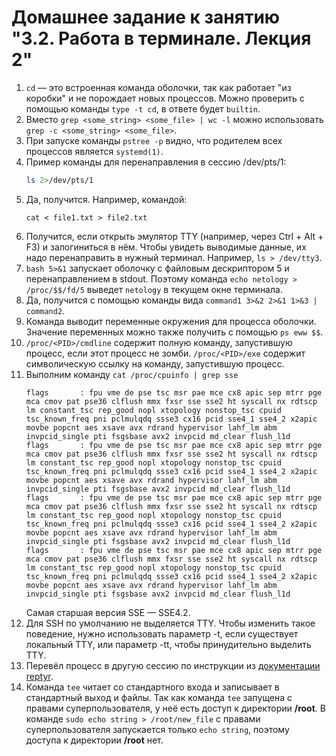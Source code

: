 # Домашнее задание к занятию "3.2. Работа в терминале. Лекция 2"

1. `cd` — это встроенная команда оболочки, так как работает "из коробки" и не порождает новых процессов. Можно проверить с помощью команды `type -t cd`, в ответе будет `builtin`.
2. Вместо `grep <some_string> <some_file> | wc -l` можно использовать `grep -c <some_string> <some_file>`.
3. При запуске команды `pstree -p` видно, что родителем всех процессов является `systemd(1)`.
4. Пример команды для перенаправления в сессию /dev/pts/1:
   ```bash
   ls 2>/dev/pts/1
   ```
5. Да, получится. Например, командой: 
    ```
    cat < file1.txt > file2.txt
    ```
6. Получится, если открыть эмулятор TTY (например, через Ctrl + Alt + F3) и залогиниться в нём. Чтобы увидеть выводимые данные, их надо перенаправить в нужный терминал. Например, `ls > /dev/tty3`.
7. `bash 5>&1` запускает оболочку с файловым дескриптором 5 и перенаправлением в stdout. Поэтому команда `echo netology > /proc/$$/fd/5` выведет `netology` в текущем окне терминала.   
8. Да, получится с помощью команды вида `command1 3>&2 2>&1 1>&3 | command2`.
9. Команда выводит переменные окружения для процесса оболочки. Значение переменных можно также получить с помощью `ps eww $$`.
10. `/proc/<PID>/cmdline` содержит полную команду, запустившую процесс, если этот процесс не зомби. `/proc/<PID>/exe` содержит символическую ссылку на команду, запустившую процесс.
11. Выполним команду `cat /proc/cpuinfo | grep sse`
    ```
    flags		: fpu vme de pse tsc msr pae mce cx8 apic sep mtrr pge mca cmov pat pse36 clflush mmx fxsr sse sse2 ht syscall nx rdtscp lm constant_tsc rep_good nopl xtopology nonstop_tsc cpuid tsc_known_freq pni pclmulqdq ssse3 cx16 pcid sse4_1 sse4_2 x2apic movbe popcnt aes xsave avx rdrand hypervisor lahf_lm abm invpcid_single pti fsgsbase avx2 invpcid md_clear flush_l1d
    flags		: fpu vme de pse tsc msr pae mce cx8 apic sep mtrr pge mca cmov pat pse36 clflush mmx fxsr sse sse2 ht syscall nx rdtscp lm constant_tsc rep_good nopl xtopology nonstop_tsc cpuid tsc_known_freq pni pclmulqdq ssse3 cx16 pcid sse4_1 sse4_2 x2apic movbe popcnt aes xsave avx rdrand hypervisor lahf_lm abm invpcid_single pti fsgsbase avx2 invpcid md_clear flush_l1d
    flags		: fpu vme de pse tsc msr pae mce cx8 apic sep mtrr pge mca cmov pat pse36 clflush mmx fxsr sse sse2 ht syscall nx rdtscp lm constant_tsc rep_good nopl xtopology nonstop_tsc cpuid tsc_known_freq pni pclmulqdq ssse3 cx16 pcid sse4_1 sse4_2 x2apic movbe popcnt aes xsave avx rdrand hypervisor lahf_lm abm invpcid_single pti fsgsbase avx2 invpcid md_clear flush_l1d
    flags		: fpu vme de pse tsc msr pae mce cx8 apic sep mtrr pge mca cmov pat pse36 clflush mmx fxsr sse sse2 ht syscall nx rdtscp lm constant_tsc rep_good nopl xtopology nonstop_tsc cpuid tsc_known_freq pni pclmulqdq ssse3 cx16 pcid sse4_1 sse4_2 x2apic movbe popcnt aes xsave avx rdrand hypervisor lahf_lm abm invpcid_single pti fsgsbase avx2 invpcid md_clear flush_l1d
    ```
    Самая старшая версия SSE — SSE4.2.
12. Для SSH по умолчанию не выделяется TTY. Чтобы изменить такое поведение, нужно использовать параметр -t, если существует локальный TTY, или параметр -tt, чтобы принудительно выделить TTY.
13. Перевёл процесс в другую сессию по инструкции из [документации reptyr](https://github.com/nelhage/reptyr#typical-usage-pattern). 
14. Команда `tee` читает со стандартного входа и записывает в стандартный выход и файлы. Так как команда `tee` запущена с правами суперпользователя, у неё есть доступ к директории **/root**. В команде `sudo echo string > /root/new_file` с правами суперпользователя запускается только `echo string`, поэтому доступа к директории **/root** нет.
